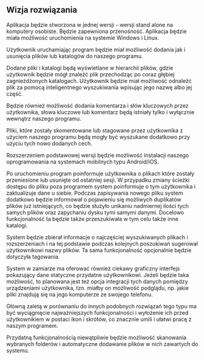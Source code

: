 ## Wizja rozwiązania

Aplikacja będzie stworzona w jednej wersji - wersji stand alone na komputery osobiste. Będzie zapewniona przenośność. Aplikacja będzie miała możliwość uruchomienia na systemie Windows i Linux.

Użytkownik uruchamiając program będzie miał możliwość dodania jak i usunięcia plików lub katalogów do naszego programu.

Dodane pliki i katalogi będą wyświetlane w hierarchii plików, gdzie użytkownik  będzie mógł znaleźć plik przechodząc po coraz głębiej zagnieżdżonych katalogach. Użytkownik będzie miał możliwość odnaleźć plik za pomocą inteligentnego wyszukiwania wpisując jego nazwę albo jej część.

Będzie również możliwość dodania komentarza i słów kluczowych przez użytkownika, słowa kluczowe lub komentarz będą istniały tylko i wyłącznie wewnątrz naszego programu.

Pliki, które zostały skomentowane lub stagowane przez użytkownika z użyciem naszego programu będą mogły być wyszukane dodatkowo przy użyciu tych nowo dodanych cech.

Rozszerzeniem podstawowej wersji będzie możliwość instalacji naszego oprogramowania na systemach mobilnych typu Android/iOS.

Po uruchomieniu program poinformuje użytkownika o plikach które zostały przeniesione lub usunięte od ostatniej sesji. W przypadku zmiany ścieżki dostępu do pliku poza programem system poinformuje o tym użytkownika i zaktualizuje dane u siebie.  Podczas zapisywania nowego pliku system dodatkowo będzie informował o pojawieniu się możliwych duplikatów plików już istniejących, co będzie służyło unikaniu nadmiernej ilości tych samych plików oraz zapychaniu dysku tymi samymi danymi. Docelowo funkcjonalność ta będzie także przeszukiwała w tym celu także inne katalogi.

System będzie zbierał informacje o najczęściej wyszukiwanych plikach i rozszerzeniach i na tej podstawie podczas kolejnych poszukiwań sugerował użytkownikowi nazwy plików. Ta sama funkcjonalność opcjonalnie będzie dotyczyła tagowania.

System w zamiarze ma oferować również ciekawy graficzny interfejs pokazujący dane statyczne przydatne użytkownikowi. Jeżeli będzie taka możliwość, to planowana jest też opcja integracji tych danych pomiędzy urządzeniami użytkownika, tzn. miałby on możliwość podglądu, np. jakie pliki znajdują się na jego komputerze ze swojego telefonu.

Główną zaletą w porównaniu do innych podobnych rozwiązań tego typu ma być wyciągnięcie najważniejszych funkcjonalności i wyłożenie ich przed użytkownikiem w postaci ikon i skrótów, co znacznie umili i ułatwi pracę z naszym programem.

Przydatną funkcjonalnością niewątpliwie będzie możliwość skanowania wybranych folderów i automatyczne dodawanie plików w nich zawartych do systemu.
